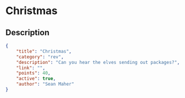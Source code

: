 # Christmas

## Description

```json
{
    "title": "Christmas",
    "category": "rev",
    "description": "Can you hear the elves sending out packages?",
    "link": "",
    "points": 40,
    "active": true,
    "author": "Sean Maher"
}
```
